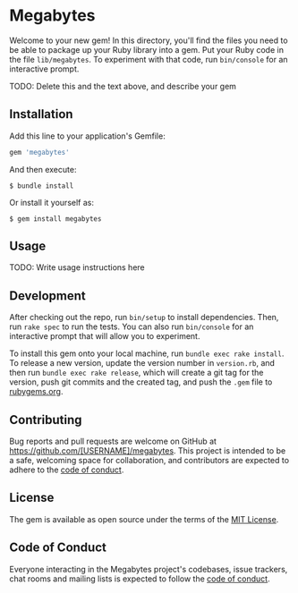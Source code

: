 # Megabytes

Welcome to your new gem! In this directory, you'll find the files you need to be able to package up your Ruby library into a gem. Put your Ruby code in the file `lib/megabytes`. To experiment with that code, run `bin/console` for an interactive prompt.

TODO: Delete this and the text above, and describe your gem

## Installation

Add this line to your application's Gemfile:

```ruby
gem 'megabytes'
```

And then execute:

    $ bundle install

Or install it yourself as:

    $ gem install megabytes

## Usage

TODO: Write usage instructions here

## Development

After checking out the repo, run `bin/setup` to install dependencies. Then, run `rake spec` to run the tests. You can also run `bin/console` for an interactive prompt that will allow you to experiment.

To install this gem onto your local machine, run `bundle exec rake install`. To release a new version, update the version number in `version.rb`, and then run `bundle exec rake release`, which will create a git tag for the version, push git commits and the created tag, and push the `.gem` file to [rubygems.org](https://rubygems.org).

## Contributing

Bug reports and pull requests are welcome on GitHub at https://github.com/[USERNAME]/megabytes. This project is intended to be a safe, welcoming space for collaboration, and contributors are expected to adhere to the [code of conduct](https://github.com/[USERNAME]/megabytes/blob/main/CODE_OF_CONDUCT.md).

## License

The gem is available as open source under the terms of the [MIT License](https://opensource.org/licenses/MIT).

## Code of Conduct

Everyone interacting in the Megabytes project's codebases, issue trackers, chat rooms and mailing lists is expected to follow the [code of conduct](https://github.com/[USERNAME]/megabytes/blob/main/CODE_OF_CONDUCT.md).
